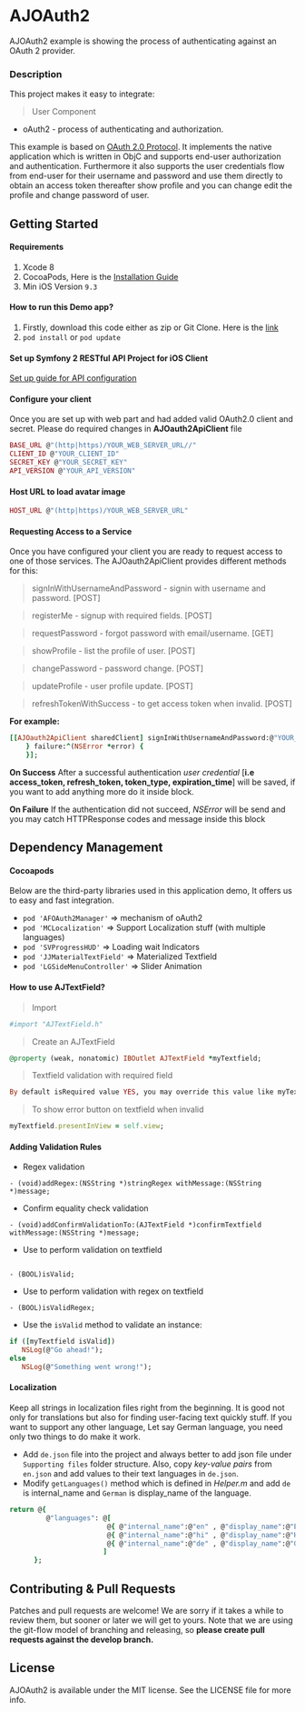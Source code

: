 # AJOAuth2

AJOAuth2 example is showing the process of authenticating against an OAuth 2 provider.

### Description
This project makes it easy to integrate:
> User Component
* oAuth2 - process of authenticating and authorization.

This example is based on [OAuth 2.0 Protocol](https://tools.ietf.org/html/draft-ietf-oauth-v2-10). It implements the native application which is written in ObjC and supports end-user authorization and authentication. Furthermore it also supports the user credentials flow from end-user for their username and password and use them directly to obtain an access token thereafter show profile and you can change edit the profile and change password of user.

## Getting Started
#### Requirements
1. Xcode 8
2. CocoaPods, Here is the [Installation Guide](https://guides.cocoapods.org/using/getting-started.html)
3. Min iOS Version `9.3`

#### How to run this Demo app?
1. Firstly, download this code either as zip or Git Clone. Here is the [link](https://ajabble@bitbucket.org/ajabble/oauth2.git)
2. `pod install` or `pod update`

#### Set up Symfony 2 RESTful API Project for iOS Client
[Set up guide for API configuration](https://github.com/nerdapplabs/authOauth)

#### Configure your client
Once you are set up with web part and had added valid OAuth2.0 client and secret. Please do required changes in **AJOauth2ApiClient** file

```ruby
BASE_URL @"(http|https)/YOUR_WEB_SERVER_URL//"
CLIENT_ID @"YOUR_CLIENT_ID"
SECRET_KEY @"YOUR_SECRET_KEY"
API_VERSION @"YOUR_API_VERSION"
```
#### Host URL to load avatar image
```ruby
HOST_URL @"(http|https)/YOUR_WEB_SERVER_URL"
```
#### Requesting Access to a Service
Once you have configured your client you are ready to request access to one of those services. The AJOauth2ApiClient provides different methods for this:

> signInWithUsernameAndPassword - signin with username and password. [POST]

> registerMe - signup with required fields. [POST]

> requestPassword - forgot password with email/username. [GET]

> showProfile - list the profile of user. [POST]

> changePassword - password change. [POST]

> updateProfile - user profile update. [POST]

> refreshTokenWithSuccess - to get access token when invalid. [POST]

**For example:**
```ruby
[[AJOauth2ApiClient sharedClient] signInWithUsernameAndPassword:@"YOUR_USERNAME_OR_EMAIL" password:@"YOUR_PASSWORD" success:^(AFOAuthCredential *credential) {
    } failure:^(NSError *error) {
    }];
```
**On Success**
After a successful authentication *user credential* [**i.e access_token, refresh_token, token_type, expiration_time**] will be saved, if you want to add anything more do it inside block.

**On Failure**
If the authentication did not succeed, *NSError* will be send and you may catch HTTPResponse codes and message inside this block

## Dependency Management
#### Cocoapods
Below are the third-party libraries used in this application demo, It offers us to easy and fast integration.

* `pod 'AFOAuth2Manager'` => mechanism of oAuth2
* `pod 'MCLocalization'` => Support Localization stuff (with multiple languages)
* `pod 'SVProgressHUD'` => Loading wait Indicators
* `pod 'JJMaterialTextField'` => Materialized Textfield
* `pod 'LGSideMenuController'` => Slider Animation

#### How to use AJTextField?

> Import
```ruby
#import "AJTextField.h"
```
> Create an AJTextField

```ruby
@property (weak, nonatomic) IBOutlet AJTextField *myTextfield;
```

> Textfield validation with required field
```ruby
By default isRequired value YES, you may override this value like myTextfield.isRequired = NO;
```

> To show error button on textfield when invalid
```ruby
myTextfield.presentInView = self.view;
```

#### Adding Validation Rules

- Regex validation
```
- (void)addRegex:(NSString *)stringRegex withMessage:(NSString *)message;
```

- Confirm equality check validation
```
- (void)addConfirmValidationTo:(AJTextField *)confirmTextfield withMessage:(NSString *)message;
```

- Use to perform validation on textfield
```

- (BOOL)isValid;
```

- Use to perform validation with regex on textfield
```
- (BOOL)isValidRegex;
```

- Use the `isValid` method to validate an instance:
```ruby
if ([myTextfield isValid])
   NSLog(@"Go ahead!");
else
   NSLog(@"Something went wrong!");
```

#### Localization
Keep all strings in localization files right from the beginning. It is good not only for translations but also for finding user-facing text quickly stuff.
If you want to support any other language, Let say German language, you need only two things to do make it work.
* Add `de.json` file into the project and always better to add json file under `Supporting files` folder structure. Also, copy *key-value pairs* from `en.json` and add values to their text languages in `de.json`.
* Modify `getLanguages()` method which is defined in *Helper.m* and add `de` is internal_name and `German` is display_name of the language.

```ruby
return @{
         @"languages": @[
                        @{ @"internal_name":@"en" , @"display_name":@"English" },
                        @{ @"internal_name":@"hi" , @"display_name":@"Hindi"},
                        @{ @"internal_name":@"de" , @"display_name":@"German"}
                       ]
      };
```

## Contributing & Pull Requests
Patches and pull requests are welcome! We are sorry if it takes a while to review them, but sooner or later we will get to yours.
Note that we are using the git-flow model of branching and releasing, so **please create pull requests against the develop branch.**

## License

AJOAuth2 is available under the MIT license. See the LICENSE file for more info.
